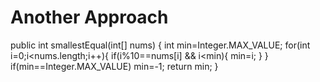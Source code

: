 # Another Approach
public int smallestEqual(int[] nums) {
int min=Integer.MAX_VALUE;
for(int i=0;i<nums.length;i++){
if(i%10==nums[i] && i<min){
min=i;
}
}
if(min==Integer.MAX_VALUE)
min=-1;
return min;
}